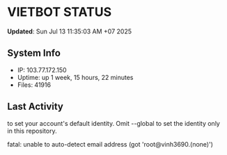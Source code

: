 # VIETBOT STATUS
**Updated**: Sun Jul 13 11:35:03 AM +07 2025

## System Info
- IP: 103.77.172.150
- Uptime: up 1 week, 15 hours, 22 minutes
- Files: 41916

## Last Activity

to set your account's default identity.
Omit --global to set the identity only in this repository.

fatal: unable to auto-detect email address (got 'root@vinh3690.(none)')
